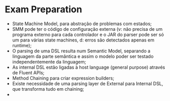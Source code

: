 # Exam Preparation

- State Machine Model, para abstração de problemas com estados;
- SMM pode ter o código de configuração externa (v: não precisa de um programa externo para cada controlador e o JAR do parser pode ser só um para várias state machines, d: erros são detectados apenas em runtime);
- O parsing de uma DSL resulta num Semantic Model, separando a linguagem da parte semântica e assim o modelo poder ser testado independentemente da linguagem;
- As internal DSL estão ligadas à host language (general purpose) através de Fluent APIs;
- Method Chaining para criar expression builders;
- Existe necessidade de uma parsing layer de External para Internal DSL, que transforma tudo em chaining;
- 